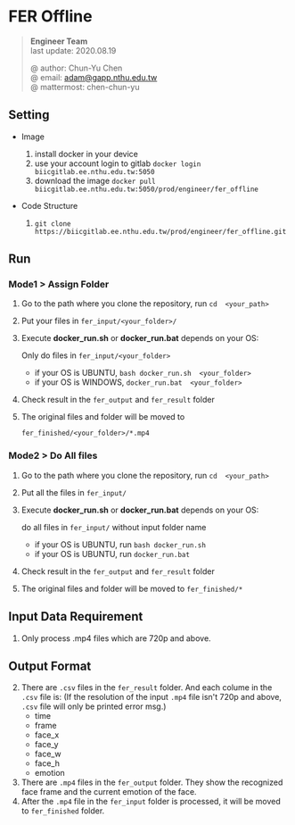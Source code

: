 # FER Offline
> **Engineer Team**  
> last update: 2020.08.19    
> 
> @ author: Chun-Yu Chen  
> @ email: adam@gapp.nthu.edu.tw  
> @ mattermost: chen-chun-yu  


## Setting
* Image    
	1. install docker in your device
	2. use your account login to gitlab `docker login biicgitlab.ee.nthu.edu.tw:5050`
	3. download the image `docker pull biicgitlab.ee.nthu.edu.tw:5050/prod/engineer/fer_offline`

* Code Structure
	1. `git clone https://biicgitlab.ee.nthu.edu.tw/prod/engineer/fer_offline.git`

## Run 

### Mode1 > Assign Folder 

1. Go to the path where you clone the repository, run `cd  <your_path>`

2. Put your files in `fer_input/<your_folder>/` 
  
3. Execute **docker_run.sh** or **docker_run.bat** depends on your OS:     
     
   Only do files in `fer_input/<your_folder>`    
   * if your OS is UBUNTU, `bash docker_run.sh  <your_folder>`   
   * if your OS is WINDOWS, `docker_run.bat  <your_folder>`

4. Check result in the `fer_output` and `fer_result` folder 
5. The original files and folder will be moved to 
	
	`fer_finished/<your_folder>/*.mp4`  

### Mode2 > Do All files

1. Go to the path where you clone the repository, run `cd  <your_path>`

2. Put all the files in `fer_input/` 

3. Execute **docker_run.sh** or **docker_run.bat** depends on your OS:     
     
   do all files in `fer_input/` without input folder name
	* if your OS is UBUNTU, run `bash docker_run.sh`
	* if your OS is UBUNTU, run `docker_run.bat` 

4. Check result in the `fer_output` and `fer_result` folder 
5. The original files and folder will be moved to `fer_finished/*`

## Input Data Requirement
1. Only process .mp4 files which are 720p and above.

## Output Format
2. There are `.csv` files in the `fer_result` folder. And each colume in the `.csv` file is:
    (If the resolution of the input `.mp4` file isn't 720p and above, `.csv` file will only be printed error msg.)
    * time
    * frame
    * face_x
    * face_y
    * face_w
    * face_h
    * emotion
3. There are `.mp4` files in the `fer_output` folder. They show the recognized face frame and the current emotion of the face.
4. After the `.mp4` file in the `fer_input` folder is processed, it will be moved to `fer_finished` folder.